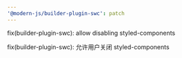 ```yaml
---
'@modern-js/builder-plugin-swc': patch
---
```


fix(builder-plugin-swc): allow disabling styled-components

fix(builder-plugin-swc): 允许用户关闭 styled-components
